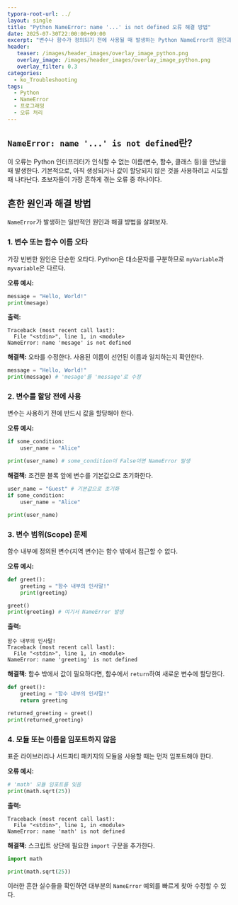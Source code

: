 ```yaml
---
typora-root-url: ../
layout: single
title: "Python NameError: name '...' is not defined 오류 해결 방법"
date: 2025-07-30T22:00:00+09:00
excerpt: "변수나 함수가 정의되기 전에 사용될 때 발생하는 Python NameError의 원인과 해결 방법을 알아봅니다. 오타, 변수 범위 등 흔한 원인을 확인하세요."
header:
   teaser: /images/header_images/overlay_image_python.png
   overlay_image: /images/header_images/overlay_image_python.png
   overlay_filter: 0.3
categories:
  - ko_Troubleshooting
tags:
  - Python
  - NameError
  - 프로그래밍
  - 오류 처리
---
```


## `NameError: name '...' is not defined`란?

이 오류는 Python 인터프리터가 인식할 수 없는 이름(변수, 함수, 클래스 등)을 만났을 때 발생한다.
기본적으로, 아직 생성되거나 값이 할당되지 않은 것을 사용하려고 시도할 때 나타난다.
초보자들이 가장 흔하게 겪는 오류 중 하나이다.

## 흔한 원인과 해결 방법

`NameError`가 발생하는 일반적인 원인과 해결 방법을 살펴보자.

### 1. 변수 또는 함수 이름 오타

가장 빈번한 원인은 단순한 오타다. Python은 대소문자를 구분하므로 `myVariable`과 `myvariable`은 다르다.

**오류 예시:**
```python
message = "Hello, World!"
print(mesage)
```

**출력:**
```
Traceback (most recent call last):
  File "<stdin>", line 1, in <module>
NameError: name 'mesage' is not defined
```

**해결책:**
오타를 수정한다. 사용된 이름이 선언된 이름과 일치하는지 확인한다.

```python
message = "Hello, World!"
print(message) # 'mesage'를 'message'로 수정
```

### 2. 변수를 할당 전에 사용

변수는 사용하기 전에 반드시 값을 할당해야 한다.

**오류 예시:**
```python
if some_condition:
    user_name = "Alice"

print(user_name) # some_condition이 False이면 NameError 발생
```

**해결책:**
조건문 블록 앞에 변수를 기본값으로 초기화한다.

```python
user_name = "Guest" # 기본값으로 초기화
if some_condition:
    user_name = "Alice"

print(user_name)
```

### 3. 변수 범위(Scope) 문제

함수 내부에 정의된 변수(지역 변수)는 함수 밖에서 접근할 수 없다.

**오류 예시:**
```python
def greet():
    greeting = "함수 내부의 인사말!"
    print(greeting)

greet()
print(greeting) # 여기서 NameError 발생
```

**출력:**
```
함수 내부의 인사말!
Traceback (most recent call last):
  File "<stdin>", line 1, in <module>
NameError: name 'greeting' is not defined
```

**해결책:**
함수 밖에서 값이 필요하다면, 함수에서 `return`하여 새로운 변수에 할당한다.

```python
def greet():
    greeting = "함수 내부의 인사말!"
    return greeting

returned_greeting = greet()
print(returned_greeting)
```

### 4. 모듈 또는 이름을 임포트하지 않음

표준 라이브러리나 서드파티 패키지의 모듈을 사용할 때는 먼저 임포트해야 한다.

**오류 예시:**
```python
# 'math' 모듈 임포트를 잊음
print(math.sqrt(25))
```

**출력:**
```
Traceback (most recent call last):
  File "<stdin>", line 1, in <module>
NameError: name 'math' is not defined
```

**해결책:**
스크립트 상단에 필요한 `import` 구문을 추가한다.

```python
import math

print(math.sqrt(25))
```

이러한 흔한 실수들을 확인하면 대부분의 `NameError` 예외를 빠르게 찾아 수정할 수 있다.
